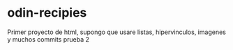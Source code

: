 # odin-recipies
Primer proyecto de html, supongo que usare listas, hipervinculos, imagenes y muchos commits
prueba 2
